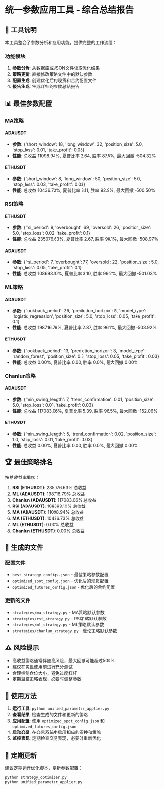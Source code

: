 # 统一参数应用工具 - 综合总结报告

## 🎯 工具说明

本工具整合了参数分析和应用功能，提供完整的工作流程：

### 功能模块
1. **参数分析**: 从数据库或JSON文件读取优化结果
2. **策略更新**: 直接修改策略文件中的默认参数
3. **配置生成**: 创建优化后的现货和合约配置文件
4. **报告生成**: 生成详细的参数总结报告

## 📊 最佳参数配置


### MA策略

#### ADAUSDT
- **参数**: {'short_window': 18, 'long_window': 32, 'position_size': 5.0, 'stop_loss': 0.01, 'take_profit': 0.08}
- **性能**: 总收益 11098.94%, 夏普比率 2.64, 胜率 87.5%, 最大回撤 -504.32%

#### ETHUSDT
- **参数**: {'short_window': 8, 'long_window': 50, 'position_size': 5.0, 'stop_loss': 0.03, 'take_profit': 0.03}
- **性能**: 总收益 10436.73%, 夏普比率 3.11, 胜率 92.9%, 最大回撤 -500.50%


### RSI策略

#### ETHUSDT
- **参数**: {'rsi_period': 9, 'overbought': 69, 'oversold': 26, 'position_size': 5.0, 'stop_loss': 0.02, 'take_profit': 0.1}
- **性能**: 总收益 235076.63%, 夏普比率 2.67, 胜率 98.1%, 最大回撤 -508.97%

#### ADAUSDT
- **参数**: {'rsi_period': 7, 'overbought': 77, 'oversold': 22, 'position_size': 5.0, 'stop_loss': 0.05, 'take_profit': 0.1}
- **性能**: 总收益 108693.10%, 夏普比率 3.10, 胜率 99.2%, 最大回撤 -501.03%


### ML策略

#### ADAUSDT
- **参数**: {'lookback_period': 26, 'prediction_horizon': 5, 'model_type': 'logistic_regression', 'position_size': 5.0, 'stop_loss': 0.05, 'take_profit': 0.1}
- **性能**: 总收益 198716.79%, 夏普比率 2.87, 胜率 96.1%, 最大回撤 -503.92%

#### ETHUSDT
- **参数**: {'lookback_period': 13, 'prediction_horizon': 3, 'model_type': 'random_forest', 'position_size': 0.5, 'stop_loss': 0.05, 'take_profit': 0.03}
- **性能**: 总收益 0.00%, 夏普比率 0.00, 胜率 0.0%, 最大回撤 0.00%


### Chanlun策略

#### ADAUSDT
- **参数**: {'min_swing_length': 7, 'trend_confirmation': 0.01, 'position_size': 5.0, 'stop_loss': 0.01, 'take_profit': 0.03}
- **性能**: 总收益 117083.06%, 夏普比率 5.39, 胜率 96.5%, 最大回撤 -152.06%

#### ETHUSDT
- **参数**: {'min_swing_length': 5, 'trend_confirmation': 0.02, 'position_size': 1.0, 'stop_loss': 0.01, 'take_profit': 0.03}
- **性能**: 总收益 0.00%, 夏普比率 0.00, 胜率 0.0%, 最大回撤 0.00%

## 🏆 最佳策略排名

按总收益率排序：

1. **RSI (ETHUSDT)**: 235076.63% 总收益
2. **ML (ADAUSDT)**: 198716.79% 总收益
3. **Chanlun (ADAUSDT)**: 117083.06% 总收益
4. **RSI (ADAUSDT)**: 108693.10% 总收益
5. **MA (ADAUSDT)**: 11098.94% 总收益
6. **MA (ETHUSDT)**: 10436.73% 总收益
7. **ML (ETHUSDT)**: 0.00% 总收益
8. **Chanlun (ETHUSDT)**: 0.00% 总收益


## 📁 生成的文件

### 配置文件
- `best_strategy_configs.json` - 最佳策略参数配置
- `optimized_spot_config.json` - 优化后的现货配置
- `optimized_futures_config.json` - 优化后的合约配置

### 更新的文件
- `strategies/ma_strategy.py` - MA策略默认参数
- `strategies/rsi_strategy.py` - RSI策略默认参数  
- `strategies/ml_strategy.py` - ML策略默认参数
- `strategies/chanlun_strategy.py` - 缠论策略默认参数

## ⚠️ 风险提示

- 高收益策略通常伴随高风险，最大回撤可能超过500%
- 建议在实盘使用前进行充分测试
- 合理控制仓位大小，避免过度杠杆
- 定期监控策略表现，必要时调整参数

## 🔧 使用方法

1. **运行工具**: `python unified_parameter_applier.py`
2. **查看结果**: 检查生成的文件和更新的策略
3. **应用配置**: 使用 `optimized_spot_config.json` 和 `optimized_futures_config.json`
4. **启动交易**: 在交易系统中启用相应的币种和策略
5. **监控表现**: 定期检查交易表现，必要时重新优化

## 🔄 定期更新

建议定期运行优化脚本，更新参数配置：
```bash
python strategy_optimizer.py
python unified_parameter_applier.py
```

